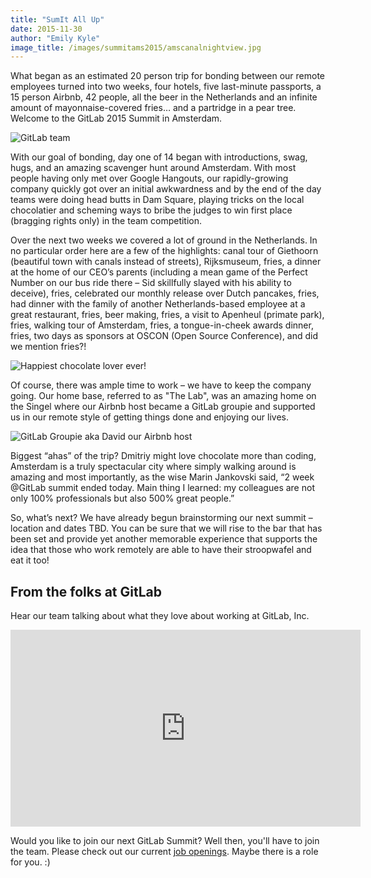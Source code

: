 ```yaml
---
title: "SumIt All Up"
date: 2015-11-30
author: "Emily Kyle"
image_title: /images/summitams2015/amscanalnightview.jpg
---
```


What began as an estimated 20 person trip for bonding between our remote
employees turned into two weeks, four hotels, five last-minute passports, a 15
person Airbnb, 42 people, all the beer in the Netherlands and an infinite
amount of mayonnaise-covered fries… and a partridge in a pear tree.  Welcome to
the GitLab 2015 Summit in Amsterdam.

![GitLab team](/images/summitams2015/amsteampic.jpg)

<!--more-->

With our goal of bonding, day one of 14 began with introductions, swag, hugs, and
an amazing scavenger hunt around Amsterdam. With most people having only met over
Google Hangouts, our rapidly-growing company quickly got over an initial
awkwardness and by the end of the day teams were doing head butts in Dam Square,
playing tricks on the local chocolatier and scheming ways to bribe the judges to
win first place (bragging rights only) in the team competition.

Over the next two weeks we covered a lot of ground in the Netherlands. In no
particular order here are a few of the highlights: canal tour of Giethoorn
(beautiful town with canals instead of streets), Rijksmuseum, fries, a dinner
at the home of our CEO’s parents (including a mean game of the Perfect Number on
our bus ride there – Sid skillfully slayed with his ability to deceive), fries,
celebrated our monthly release over Dutch pancakes, fries, had dinner with the
family of another Netherlands-based employee at a great restaurant, fries, beer
making, fries, a visit to Apenheul (primate park), fries, walking tour of
Amsterdam, fries, a tongue-in-cheek awards dinner, fries, two days as sponsors
at OSCON (Open Source Conference), and did we mention fries?!

![Happiest chocolate lover ever!](/images/summitams2015/dmitriyhugshaydnwithchocolate.jpg)

Of course, there was ample time to work – we have to keep the company going. Our
home base, referred to as "The Lab", was an amazing home on the Singel where our
Airbnb host became a GitLab groupie and supported us in our remote style of
getting things done and enjoying our lives.

![GitLab Groupie aka David our Airbnb host](/images/summitams2015/davidatlab.jpeg)

Biggest “ahas” of the trip? Dmitriy might love chocolate more than coding,
Amsterdam is a truly spectacular city where simply walking around is amazing and
most importantly, as the wise Marin Jankovski said, “2 week @GitLab summit
ended today. Main thing I learned: my colleagues are not only 100% professionals
but also 500% great people.”

So, what’s next? We have already begun brainstorming our next summit – location
and dates TBD. You can be sure that we will rise to the bar that has been set
and provide yet another memorable experience that supports the idea that those
who work remotely are able to have their stroopwafel and eat it too!

## From the folks at GitLab
 

Hear our team talking about what they love about working at GitLab, Inc.

<iframe width="560" height="315" src="https://www.youtube.com/embed/GJP-3BNyCXw" frameborder="0" allowfullscreen></iframe>


Would you like to join our next GitLab Summit? Well then, you'll have to join the team. Please check out our current [job openings](https://about.gitlab.com/jobs/). Maybe there is a role for you. :)
